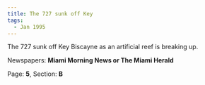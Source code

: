 ```yaml
---  
title: The 727 sunk off Key  
tags:  
  - Jan 1995  
---  
```

  
The 727 sunk off Key Biscayne as an artificial reef is breaking up.  
  
Newspapers: **Miami Morning News or The Miami Herald**  
  
Page: **5**, Section: **B** 

